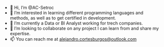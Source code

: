- 👋 Hi, I’m @AC-Setroc
- 👀 I’m interested in learning different programming languages and methods, as well as to get certified in development.
- 🌱 I’m currently a Data or BI Analyst working for trech companies.
- 💞️ I’m looking to collaborate on any project I can learn from and share my expertise.
- 📫 You can reach me at alejandro.cortesburgos@outlook.com

<!---
AC-Setroc/AC-Setroc is a ✨ special ✨ repository because its `README.md` (this file) appears on your GitHub profile.
You can click the Preview link to take a look at your changes.
--->
